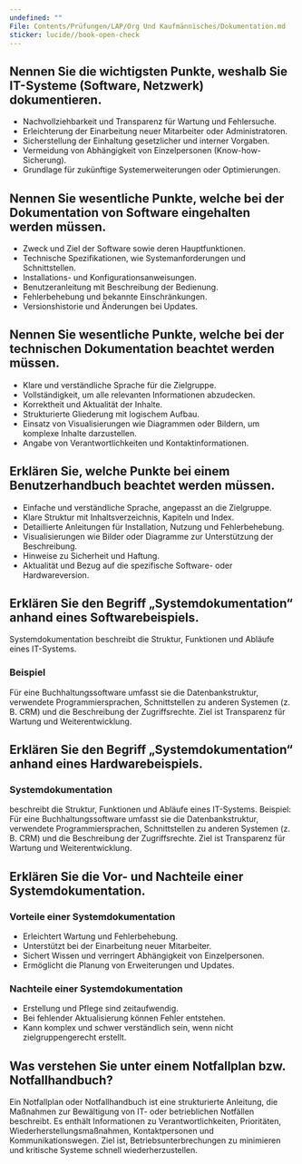 ```yaml
---
undefined: ""
File: Contents/Prüfungen/LAP/Org Und Kaufmännisches/Dokumentation.md
sticker: lucide//book-open-check
---
```

## **Nennen Sie die wichtigsten Punkte, weshalb Sie IT-Systeme (Software, Netzwerk) dokumentieren.**

- Nachvollziehbarkeit und Transparenz für Wartung und Fehlersuche.
- Erleichterung der Einarbeitung neuer Mitarbeiter oder Administratoren.
- Sicherstellung der Einhaltung gesetzlicher und interner Vorgaben.
- Vermeidung von Abhängigkeit von Einzelpersonen (Know-how-Sicherung).
- Grundlage für zukünftige Systemerweiterungen oder Optimierungen.

## **Nennen Sie wesentliche Punkte, welche bei der Dokumentation von Software eingehalten werden müssen.**

- Zweck und Ziel der Software sowie deren Hauptfunktionen.
- Technische Spezifikationen, wie Systemanforderungen und Schnittstellen.
- Installations- und Konfigurationsanweisungen.
- Benutzeranleitung mit Beschreibung der Bedienung.
- Fehlerbehebung und bekannte Einschränkungen.
- Versionshistorie und Änderungen bei Updates.

## **Nennen Sie wesentliche Punkte, welche bei der technischen Dokumentation beachtet werden müssen.**

- Klare und verständliche Sprache für die Zielgruppe.
- Vollständigkeit, um alle relevanten Informationen abzudecken.
- Korrektheit und Aktualität der Inhalte.
- Strukturierte Gliederung mit logischem Aufbau.
- Einsatz von Visualisierungen wie Diagrammen oder Bildern, um komplexe Inhalte darzustellen.
- Angabe von Verantwortlichkeiten und Kontaktinformationen.

## **Erklären Sie, welche Punkte bei einem Benutzerhandbuch beachtet werden müssen.**

- Einfache und verständliche Sprache, angepasst an die Zielgruppe.
- Klare Struktur mit Inhaltsverzeichnis, Kapiteln und Index.
- Detaillierte Anleitungen für Installation, Nutzung und Fehlerbehebung.
- Visualisierungen wie Bilder oder Diagramme zur Unterstützung der Beschreibung.
- Hinweise zu Sicherheit und Haftung.
- Aktualität und Bezug auf die spezifische Software- oder Hardwareversion.

## **Erklären Sie den Begriff „Systemdokumentation“ anhand eines Softwarebeispiels.**

Systemdokumentation beschreibt die Struktur, Funktionen und Abläufe eines IT-Systems.

### Beispiel
Für eine Buchhaltungssoftware umfasst sie die Datenbankstruktur, verwendete Programmiersprachen, Schnittstellen zu anderen Systemen (z. B. CRM) und die Beschreibung der Zugriffsrechte. Ziel ist Transparenz für Wartung und Weiterentwicklung.

## **Erklären Sie den Begriff „Systemdokumentation“ anhand eines Hardwarebeispiels.**

### Systemdokumentation
beschreibt die Struktur, Funktionen und Abläufe eines IT-Systems. Beispiel: Für eine Buchhaltungssoftware umfasst sie die Datenbankstruktur, verwendete Programmiersprachen, Schnittstellen zu anderen Systemen (z. B. CRM) und die Beschreibung der Zugriffsrechte. Ziel ist Transparenz für Wartung und Weiterentwicklung.

## **Erklären Sie die Vor- und Nachteile einer Systemdokumentation.**

### Vorteile einer Systemdokumentation

- Erleichtert Wartung und Fehlerbehebung.
- Unterstützt bei der Einarbeitung neuer Mitarbeiter.
- Sichert Wissen und verringert Abhängigkeit von Einzelpersonen.
- Ermöglicht die Planung von Erweiterungen und Updates.

### Nachteile einer Systemdokumentation

- Erstellung und Pflege sind zeitaufwendig.
- Bei fehlender Aktualisierung können Fehler entstehen.
- Kann komplex und schwer verständlich sein, wenn nicht zielgruppengerecht erstellt.

## **Was verstehen Sie unter einem Notfallplan bzw. Notfallhandbuch?**

Ein Notfallplan oder Notfallhandbuch ist eine strukturierte Anleitung, die Maßnahmen zur Bewältigung von IT- oder betrieblichen Notfällen beschreibt. Es enthält Informationen zu Verantwortlichkeiten, Prioritäten, Wiederherstellungsmaßnahmen, Kontaktpersonen und Kommunikationswegen. Ziel ist, Betriebsunterbrechungen zu minimieren und kritische Systeme schnell wiederherzustellen.